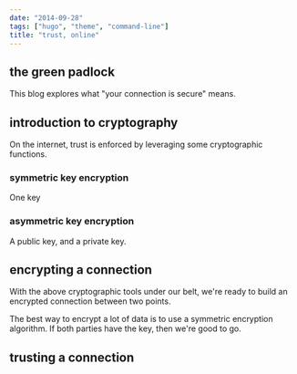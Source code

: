 ```yaml
---
date: "2014-09-28"
tags: ["hugo", "theme", "command-line"]
title: "trust, online"
---
```


## the green padlock

This blog explores what "your connection is secure" means. 



## introduction to cryptography

On the internet, trust is enforced by leveraging some cryptographic functions.

### symmetric key encryption

One key

### asymmetric key encryption

A public key, and a private key. 



## encrypting a connection
With the above cryptographic tools under our belt, we're ready to build an encrypted connection between two points. 

The best way to encrypt a lot of data is to use a symmetric encryption algorithm. If both parties have the key, then we're good to go. 


## trusting a connection